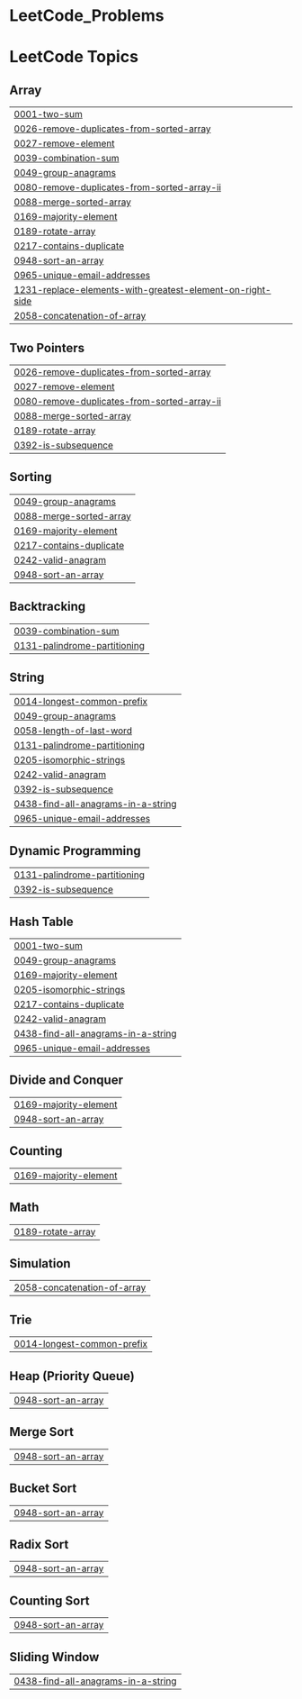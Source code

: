 # LeetCode_Problems
<!---LeetCode Topics Start-->
# LeetCode Topics
## Array
|  |
| ------- |
| [0001-two-sum](https://github.com/MuntasirAraf14/LeetCode_Problems/tree/master/0001-two-sum) |
| [0026-remove-duplicates-from-sorted-array](https://github.com/MuntasirAraf14/LeetCode_Problems/tree/master/0026-remove-duplicates-from-sorted-array) |
| [0027-remove-element](https://github.com/MuntasirAraf14/LeetCode_Problems/tree/master/0027-remove-element) |
| [0039-combination-sum](https://github.com/MuntasirAraf14/LeetCode_Problems/tree/master/0039-combination-sum) |
| [0049-group-anagrams](https://github.com/MuntasirAraf14/LeetCode_Problems/tree/master/0049-group-anagrams) |
| [0080-remove-duplicates-from-sorted-array-ii](https://github.com/MuntasirAraf14/LeetCode_Problems/tree/master/0080-remove-duplicates-from-sorted-array-ii) |
| [0088-merge-sorted-array](https://github.com/MuntasirAraf14/LeetCode_Problems/tree/master/0088-merge-sorted-array) |
| [0169-majority-element](https://github.com/MuntasirAraf14/LeetCode_Problems/tree/master/0169-majority-element) |
| [0189-rotate-array](https://github.com/MuntasirAraf14/LeetCode_Problems/tree/master/0189-rotate-array) |
| [0217-contains-duplicate](https://github.com/MuntasirAraf14/LeetCode_Problems/tree/master/0217-contains-duplicate) |
| [0948-sort-an-array](https://github.com/MuntasirAraf14/LeetCode_Problems/tree/master/0948-sort-an-array) |
| [0965-unique-email-addresses](https://github.com/MuntasirAraf14/LeetCode_Problems/tree/master/0965-unique-email-addresses) |
| [1231-replace-elements-with-greatest-element-on-right-side](https://github.com/MuntasirAraf14/LeetCode_Problems/tree/master/1231-replace-elements-with-greatest-element-on-right-side) |
| [2058-concatenation-of-array](https://github.com/MuntasirAraf14/LeetCode_Problems/tree/master/2058-concatenation-of-array) |
## Two Pointers
|  |
| ------- |
| [0026-remove-duplicates-from-sorted-array](https://github.com/MuntasirAraf14/LeetCode_Problems/tree/master/0026-remove-duplicates-from-sorted-array) |
| [0027-remove-element](https://github.com/MuntasirAraf14/LeetCode_Problems/tree/master/0027-remove-element) |
| [0080-remove-duplicates-from-sorted-array-ii](https://github.com/MuntasirAraf14/LeetCode_Problems/tree/master/0080-remove-duplicates-from-sorted-array-ii) |
| [0088-merge-sorted-array](https://github.com/MuntasirAraf14/LeetCode_Problems/tree/master/0088-merge-sorted-array) |
| [0189-rotate-array](https://github.com/MuntasirAraf14/LeetCode_Problems/tree/master/0189-rotate-array) |
| [0392-is-subsequence](https://github.com/MuntasirAraf14/LeetCode_Problems/tree/master/0392-is-subsequence) |
## Sorting
|  |
| ------- |
| [0049-group-anagrams](https://github.com/MuntasirAraf14/LeetCode_Problems/tree/master/0049-group-anagrams) |
| [0088-merge-sorted-array](https://github.com/MuntasirAraf14/LeetCode_Problems/tree/master/0088-merge-sorted-array) |
| [0169-majority-element](https://github.com/MuntasirAraf14/LeetCode_Problems/tree/master/0169-majority-element) |
| [0217-contains-duplicate](https://github.com/MuntasirAraf14/LeetCode_Problems/tree/master/0217-contains-duplicate) |
| [0242-valid-anagram](https://github.com/MuntasirAraf14/LeetCode_Problems/tree/master/0242-valid-anagram) |
| [0948-sort-an-array](https://github.com/MuntasirAraf14/LeetCode_Problems/tree/master/0948-sort-an-array) |
## Backtracking
|  |
| ------- |
| [0039-combination-sum](https://github.com/MuntasirAraf14/LeetCode_Problems/tree/master/0039-combination-sum) |
| [0131-palindrome-partitioning](https://github.com/MuntasirAraf14/LeetCode_Problems/tree/master/0131-palindrome-partitioning) |
## String
|  |
| ------- |
| [0014-longest-common-prefix](https://github.com/MuntasirAraf14/LeetCode_Problems/tree/master/0014-longest-common-prefix) |
| [0049-group-anagrams](https://github.com/MuntasirAraf14/LeetCode_Problems/tree/master/0049-group-anagrams) |
| [0058-length-of-last-word](https://github.com/MuntasirAraf14/LeetCode_Problems/tree/master/0058-length-of-last-word) |
| [0131-palindrome-partitioning](https://github.com/MuntasirAraf14/LeetCode_Problems/tree/master/0131-palindrome-partitioning) |
| [0205-isomorphic-strings](https://github.com/MuntasirAraf14/LeetCode_Problems/tree/master/0205-isomorphic-strings) |
| [0242-valid-anagram](https://github.com/MuntasirAraf14/LeetCode_Problems/tree/master/0242-valid-anagram) |
| [0392-is-subsequence](https://github.com/MuntasirAraf14/LeetCode_Problems/tree/master/0392-is-subsequence) |
| [0438-find-all-anagrams-in-a-string](https://github.com/MuntasirAraf14/LeetCode_Problems/tree/master/0438-find-all-anagrams-in-a-string) |
| [0965-unique-email-addresses](https://github.com/MuntasirAraf14/LeetCode_Problems/tree/master/0965-unique-email-addresses) |
## Dynamic Programming
|  |
| ------- |
| [0131-palindrome-partitioning](https://github.com/MuntasirAraf14/LeetCode_Problems/tree/master/0131-palindrome-partitioning) |
| [0392-is-subsequence](https://github.com/MuntasirAraf14/LeetCode_Problems/tree/master/0392-is-subsequence) |
## Hash Table
|  |
| ------- |
| [0001-two-sum](https://github.com/MuntasirAraf14/LeetCode_Problems/tree/master/0001-two-sum) |
| [0049-group-anagrams](https://github.com/MuntasirAraf14/LeetCode_Problems/tree/master/0049-group-anagrams) |
| [0169-majority-element](https://github.com/MuntasirAraf14/LeetCode_Problems/tree/master/0169-majority-element) |
| [0205-isomorphic-strings](https://github.com/MuntasirAraf14/LeetCode_Problems/tree/master/0205-isomorphic-strings) |
| [0217-contains-duplicate](https://github.com/MuntasirAraf14/LeetCode_Problems/tree/master/0217-contains-duplicate) |
| [0242-valid-anagram](https://github.com/MuntasirAraf14/LeetCode_Problems/tree/master/0242-valid-anagram) |
| [0438-find-all-anagrams-in-a-string](https://github.com/MuntasirAraf14/LeetCode_Problems/tree/master/0438-find-all-anagrams-in-a-string) |
| [0965-unique-email-addresses](https://github.com/MuntasirAraf14/LeetCode_Problems/tree/master/0965-unique-email-addresses) |
## Divide and Conquer
|  |
| ------- |
| [0169-majority-element](https://github.com/MuntasirAraf14/LeetCode_Problems/tree/master/0169-majority-element) |
| [0948-sort-an-array](https://github.com/MuntasirAraf14/LeetCode_Problems/tree/master/0948-sort-an-array) |
## Counting
|  |
| ------- |
| [0169-majority-element](https://github.com/MuntasirAraf14/LeetCode_Problems/tree/master/0169-majority-element) |
## Math
|  |
| ------- |
| [0189-rotate-array](https://github.com/MuntasirAraf14/LeetCode_Problems/tree/master/0189-rotate-array) |
## Simulation
|  |
| ------- |
| [2058-concatenation-of-array](https://github.com/MuntasirAraf14/LeetCode_Problems/tree/master/2058-concatenation-of-array) |
## Trie
|  |
| ------- |
| [0014-longest-common-prefix](https://github.com/MuntasirAraf14/LeetCode_Problems/tree/master/0014-longest-common-prefix) |
## Heap (Priority Queue)
|  |
| ------- |
| [0948-sort-an-array](https://github.com/MuntasirAraf14/LeetCode_Problems/tree/master/0948-sort-an-array) |
## Merge Sort
|  |
| ------- |
| [0948-sort-an-array](https://github.com/MuntasirAraf14/LeetCode_Problems/tree/master/0948-sort-an-array) |
## Bucket Sort
|  |
| ------- |
| [0948-sort-an-array](https://github.com/MuntasirAraf14/LeetCode_Problems/tree/master/0948-sort-an-array) |
## Radix Sort
|  |
| ------- |
| [0948-sort-an-array](https://github.com/MuntasirAraf14/LeetCode_Problems/tree/master/0948-sort-an-array) |
## Counting Sort
|  |
| ------- |
| [0948-sort-an-array](https://github.com/MuntasirAraf14/LeetCode_Problems/tree/master/0948-sort-an-array) |
## Sliding Window
|  |
| ------- |
| [0438-find-all-anagrams-in-a-string](https://github.com/MuntasirAraf14/LeetCode_Problems/tree/master/0438-find-all-anagrams-in-a-string) |
<!---LeetCode Topics End-->